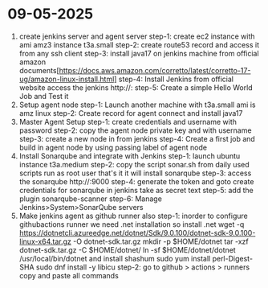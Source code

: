 # 09-05-2025
1. create jenkins server and agent server
step-1: create ec2 instance with ami amz3 instance t3a.small
step-2: create route53 record and access it from any ssh client
step-3: install java17 on jenkins machine from official amazon documents[https://docs.aws.amazon.com/corretto/latest/corretto-17-ug/amazon-linux-install.html]
step-4: Install Jenkins from official website access the jenkins http://<record>:<port>
step-5: Create a simple Hello World Job and Test it
2. Setup agent node
step-1: Launch another machine with t3a.small ami is amz linux
step-2: Create record for agent connect and install java17
3. Master Agent Setup
step-1: create credentials and username with password
step-2: copy the agent node private key and with username
step-3: create a new node in from jenkins
step-4: Create a first job and build in agent node by using passing label of agent node
4. Install Sonarqube and integrate with Jenkins
step-1: launch ubuntu instance t3a.medium
step-2: copy the script sonar.sh from daily used scripts run as root user that's it it will install sonarqube
step-3: access the sonarqube http://<record>:9000
step-4: generate the token and goto create credentials for sonarqube in jenkins take as secret text
step-5: add the plugin sonarqube-scanner
step-6: Manage Jenkins>System>SonarQube servers
5. Make jenkins agent as github runner also
step-1: inorder to configure githubactions runner we need .net installation so install .net
        wget -q https://dotnetcli.azureedge.net/dotnet/Sdk/9.0.100/dotnet-sdk-9.0.100-linux-x64.tar.gz -O dotnet-sdk.tar.gz
        mkdir -p $HOME/dotnet
        tar -xzf dotnet-sdk.tar.gz -C $HOME/dotnet/
        ln -sf $HOME/dotnet/dotnet /usr/local/bin/dotnet
        and install shashum sudo yum install perl-Digest-SHA
        sudo dnf install -y libicu
step-2: go to github > actions > runners copy and paste all commands
